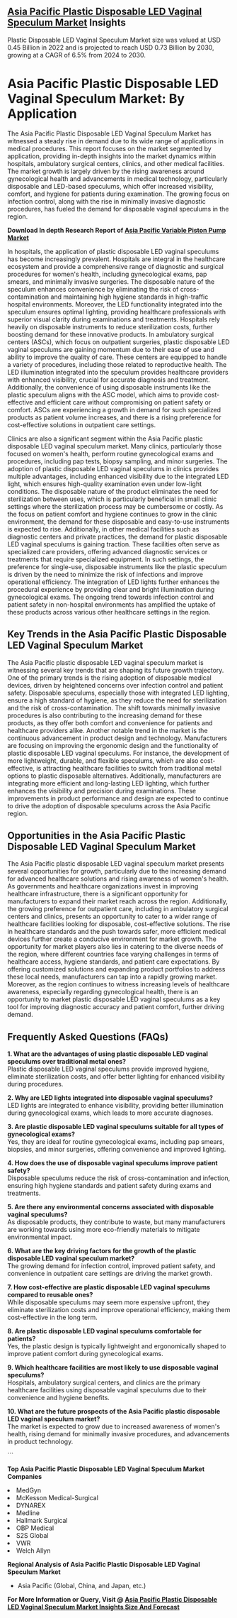 <h2><a href="https://www.verifiedmarketreports.com/download-sample/?rid=361400&amp;utm_source=Github-Feb&amp;utm_medium=225" target="_blank">Asia Pacific Plastic Disposable LED Vaginal Speculum Market</a> Insights</h2><p>Plastic Disposable LED Vaginal Speculum Market size was valued at USD 0.45 Billion in 2022 and is projected to reach USD 0.73 Billion by 2030, growing at a CAGR of 6.5% from 2024 to 2030.</p><p><h1>Asia Pacific Plastic Disposable LED Vaginal Speculum Market: By Application</h1> <p>The Asia Pacific Plastic Disposable LED Vaginal Speculum Market has witnessed a steady rise in demand due to its wide range of applications in medical procedures. This report focuses on the market segmented by application, providing in-depth insights into the market dynamics within hospitals, ambulatory surgical centers, clinics, and other medical facilities. The market growth is largely driven by the rising awareness around gynecological health and advancements in medical technology, particularly disposable and LED-based speculums, which offer increased visibility, comfort, and hygiene for patients during examination. The growing focus on infection control, along with the rise in minimally invasive diagnostic procedures, has fueled the demand for disposable vaginal speculums in the region. <p><strong>Download In depth Research Report of <a href="https://www.verifiedmarketreports.com/download-sample/?rid=236118&amp;utm_source=Pulse-Dec&amp;utm_medium=225" target="_blank">Asia Pacific Variable Piston Pump Market</a></strong></p> In hospitals, the application of plastic disposable LED vaginal speculums has become increasingly prevalent. Hospitals are integral in the healthcare ecosystem and provide a comprehensive range of diagnostic and surgical procedures for women's health, including gynecological exams, pap smears, and minimally invasive surgeries. The disposable nature of the speculum enhances convenience by eliminating the risk of cross-contamination and maintaining high hygiene standards in high-traffic hospital environments. Moreover, the LED functionality integrated into the speculum ensures optimal lighting, providing healthcare professionals with superior visual clarity during examinations and treatments. Hospitals rely heavily on disposable instruments to reduce sterilization costs, further boosting demand for these innovative products. In ambulatory surgical centers (ASCs), which focus on outpatient surgeries, plastic disposable LED vaginal speculums are gaining momentum due to their ease of use and ability to improve the quality of care. These centers are equipped to handle a variety of procedures, including those related to reproductive health. The LED illumination integrated into the speculum provides healthcare providers with enhanced visibility, crucial for accurate diagnosis and treatment. Additionally, the convenience of using disposable instruments like the plastic speculum aligns with the ASC model, which aims to provide cost-effective and efficient care without compromising on patient safety or comfort. ASCs are experiencing a growth in demand for such specialized products as patient volume increases, and there is a rising preference for cost-effective solutions in outpatient care settings. <p>Clinics are also a significant segment within the Asia Pacific plastic disposable LED vaginal speculum market. Many clinics, particularly those focused on women's health, perform routine gynecological exams and procedures, including pap tests, biopsy sampling, and minor surgeries. The adoption of plastic disposable LED vaginal speculums in clinics provides multiple advantages, including enhanced visibility due to the integrated LED light, which ensures high-quality examination even under low-light conditions. The disposable nature of the product eliminates the need for sterilization between uses, which is particularly beneficial in small clinic settings where the sterilization process may be cumbersome or costly. As the focus on patient comfort and hygiene continues to grow in the clinic environment, the demand for these disposable and easy-to-use instruments is expected to rise. Additionally, in other medical facilities such as diagnostic centers and private practices, the demand for plastic disposable LED vaginal speculums is gaining traction. These facilities often serve as specialized care providers, offering advanced diagnostic services or treatments that require specialized equipment. In such settings, the preference for single-use, disposable instruments like the plastic speculum is driven by the need to minimize the risk of infections and improve operational efficiency. The integration of LED lights further enhances the procedural experience by providing clear and bright illumination during gynecological exams. The ongoing trend towards infection control and patient safety in non-hospital environments has amplified the uptake of these products across various other healthcare settings in the region. <h2>Key Trends in the Asia Pacific Plastic Disposable LED Vaginal Speculum Market</h2> <p>The Asia Pacific plastic disposable LED vaginal speculum market is witnessing several key trends that are shaping its future growth trajectory. One of the primary trends is the rising adoption of disposable medical devices, driven by heightened concerns over infection control and patient safety. Disposable speculums, especially those with integrated LED lighting, ensure a high standard of hygiene, as they reduce the need for sterilization and the risk of cross-contamination. The shift towards minimally invasive procedures is also contributing to the increasing demand for these products, as they offer both comfort and convenience for patients and healthcare providers alike. Another notable trend in the market is the continuous advancement in product design and technology. Manufacturers are focusing on improving the ergonomic design and the functionality of plastic disposable LED vaginal speculums. For instance, the development of more lightweight, durable, and flexible speculums, which are also cost-effective, is attracting healthcare facilities to switch from traditional metal options to plastic disposable alternatives. Additionally, manufacturers are integrating more efficient and long-lasting LED lighting, which further enhances the visibility and precision during examinations. These improvements in product performance and design are expected to continue to drive the adoption of disposable speculums across the Asia Pacific region. <h2>Opportunities in the Asia Pacific Plastic Disposable LED Vaginal Speculum Market</h2> <p>The Asia Pacific plastic disposable LED vaginal speculum market presents several opportunities for growth, particularly due to the increasing demand for advanced healthcare solutions and rising awareness of women's health. As governments and healthcare organizations invest in improving healthcare infrastructure, there is a significant opportunity for manufacturers to expand their market reach across the region. Additionally, the growing preference for outpatient care, including in ambulatory surgical centers and clinics, presents an opportunity to cater to a wider range of healthcare facilities looking for disposable, cost-effective solutions. The rise in healthcare standards and the push towards safer, more efficient medical devices further create a conducive environment for market growth. The opportunity for market players also lies in catering to the diverse needs of the region, where different countries face varying challenges in terms of healthcare access, hygiene standards, and patient care expectations. By offering customized solutions and expanding product portfolios to address these local needs, manufacturers can tap into a rapidly growing market. Moreover, as the region continues to witness increasing levels of healthcare awareness, especially regarding gynecological health, there is an opportunity to market plastic disposable LED vaginal speculums as a key tool for improving diagnostic accuracy and patient comfort, further driving demand. <h2>Frequently Asked Questions (FAQs)</h2> <p><b>1. What are the advantages of using plastic disposable LED vaginal speculums over traditional metal ones?</b><br>Plastic disposable LED vaginal speculums provide improved hygiene, eliminate sterilization costs, and offer better lighting for enhanced visibility during procedures.</p> <p><b>2. Why are LED lights integrated into disposable vaginal speculums?</b><br>LED lights are integrated to enhance visibility, providing better illumination during gynecological exams, which leads to more accurate diagnoses.</p> <p><b>3. Are plastic disposable LED vaginal speculums suitable for all types of gynecological exams?</b><br>Yes, they are ideal for routine gynecological exams, including pap smears, biopsies, and minor surgeries, offering convenience and improved lighting.</p> <p><b>4. How does the use of disposable vaginal speculums improve patient safety?</b><br>Disposable speculums reduce the risk of cross-contamination and infection, ensuring high hygiene standards and patient safety during exams and treatments.</p> <p><b>5. Are there any environmental concerns associated with disposable vaginal speculums?</b><br>As disposable products, they contribute to waste, but many manufacturers are working towards using more eco-friendly materials to mitigate environmental impact.</p> <p><b>6. What are the key driving factors for the growth of the plastic disposable LED vaginal speculum market?</b><br>The growing demand for infection control, improved patient safety, and convenience in outpatient care settings are driving the market growth.</p> <p><b>7. How cost-effective are plastic disposable LED vaginal speculums compared to reusable ones?</b><br>While disposable speculums may seem more expensive upfront, they eliminate sterilization costs and improve operational efficiency, making them cost-effective in the long term.</p> <p><b>8. Are plastic disposable LED vaginal speculums comfortable for patients?</b><br>Yes, the plastic design is typically lightweight and ergonomically shaped to improve patient comfort during gynecological exams.</p> <p><b>9. Which healthcare facilities are most likely to use disposable vaginal speculums?</b><br>Hospitals, ambulatory surgical centers, and clinics are the primary healthcare facilities using disposable vaginal speculums due to their convenience and hygiene benefits.</p> <p><b>10. What are the future prospects of the Asia Pacific plastic disposable LED vaginal speculum market?</b><br>The market is expected to grow due to increased awareness of women's health, rising demand for minimally invasive procedures, and advancements in product technology.</p> ```</p><p><strong>Top Asia Pacific Plastic Disposable LED Vaginal Speculum Market Companies</strong></p><div data-test-id=""><p><li>MedGyn</li><li> McKesson Medical-Surgical</li><li> DYNAREX</li><li> Medline</li><li> Hallmark Surgical</li><li> OBP Medical</li><li> S2S Global</li><li> VWR</li><li> Welch Allyn</li></p><div><strong>Regional Analysis of&nbsp;Asia Pacific Plastic Disposable LED Vaginal Speculum Market</strong></div><ul><li dir="ltr"><p dir="ltr">Asia Pacific (Global, China, and Japan, etc.)</p></li></ul><p><strong>For More Information or Query, Visit @&nbsp;</strong><strong><a href="https://www.verifiedmarketreports.com/product/plastic-disposable-led-vaginal-speculum-market/?utm_source=Github-Feb&amp;utm_medium=225" target="_blank">Asia Pacific Plastic Disposable LED Vaginal Speculum Market Insights Size And Forecast</a></strong></p></div><h2>&nbsp;</h2><div data-test-id="">&nbsp;</div>
